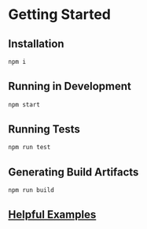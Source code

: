# Getting Started

## Installation
```sh
npm i
```
## Running in Development
```sh
npm start
```

## Running Tests
```sh
npm run test
```

## Generating Build Artifacts
```sh
npm run build
```

## [Helpful Examples](./rest/frontend.rest)
